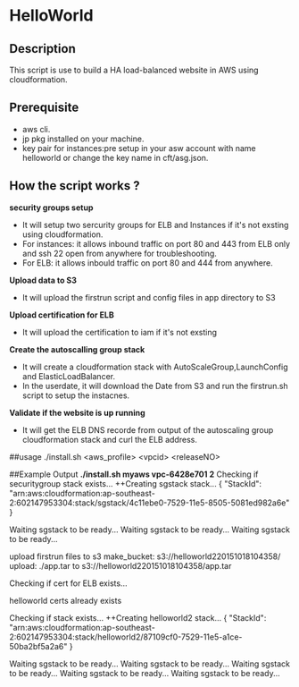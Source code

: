 # HelloWorld


## Description
This script is use to build a HA load-balanced website in AWS using cloudformation.

## Prerequisite
- aws cli.
- jp pkg installed on your machine.
- key pair for instances:pre setup in your asw account with name helloworld or change the key name in cft/asg.json.  

## How the script works ?
**security groups setup**
* It will setup two sercurity groups for ELB and Instances if it's not exsting using cloudformation.
* For instances: it allows inbound traffic on port 80 and 443 from ELB only and ssh 22 open from anywhere for troubleshooting.
* For ELB: it allows inbould traffic on port 80 and 444 from anywhere.

**Upload data to S3**
* It will upload the firstrun script and config files in app directory to S3

**Upload certification for ELB**
* It will upload the certification to iam if it's not exsting

**Create the autoscalling group stack**
* It will create a cloudformation stack with AutoScaleGroup,LaunchConfig and ElasticLoadBalancer.
* In the userdate, it will download the Date from S3 and run the firstrun.sh script to setup the instacnes.

**Validate if the website is up running**
* It will get the ELB DNS recorde from output of the  autoscaling group cloudformation stack and curl the ELB address.

##usage
./install.sh \<aws_profile\> \<vpcid\> \<releaseNO\>

##Example Output
**./install.sh myaws vpc-6428e701 2**
Checking if securitygroup stack exists...
++Creating sgstack stack...
{
    "StackId": "arn:aws:cloudformation:ap-southeast-2:602147953304:stack/sgstack/4c11ebe0-7529-11e5-8505-5081ed982a6e"
}

Waiting sgstack to be ready...
Waiting sgstack to be ready...
Waiting sgstack to be ready...

upload firstrun files to s3
make_bucket: s3://helloworld220151018104358/
upload: ./app.tar to s3://helloworld220151018104358/app.tar

Checking if cert for ELB exists...

helloworld certs already exists

Checking if stack exists...
++Creating helloworld2 stack...
{
    "StackId": "arn:aws:cloudformation:ap-southeast-2:602147953304:stack/helloworld2/87109cf0-7529-11e5-a1ce-50ba2bf5a2a6"
}

Waiting sgstack to be ready...
Waiting sgstack to be ready...
Waiting sgstack to be ready...
Waiting sgstack to be ready...
Waiting sgstack to be ready...





